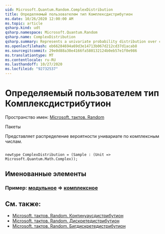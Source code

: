 ```yaml
---
uid: Microsoft.Quantum.Random.ComplexDistribution
title: Определяемый пользователем тип Комплексдистрибутион
ms.date: 10/26/2020 12:00:00 AM
ms.topic: article
qsharp.kind: udt
qsharp.namespace: Microsoft.Quantum.Random
qsharp.name: ComplexDistribution
qsharp.summary: Represents a univariate probability distribution over complex numbers.
ms.openlocfilehash: eb66284694a69d3e14713b067d212cd37d1acab8
ms.sourcegitcommit: 29e0d88a30e4166fa580132124b0eb57e1f0e986
ms.translationtype: MT
ms.contentlocale: ru-RU
ms.lasthandoff: 10/27/2020
ms.locfileid: "92732537"
---
```

# <a name="complexdistribution-user-defined-type"></a>Определяемый пользователем тип Комплексдистрибутион

Пространство имен: [Microsoft. тактов. Random](xref:Microsoft.Quantum.Random)

Пакеты [](https://nuget.org/packages/)


Представляет распределение вероятности унивариате по комплексным числам.

```qsharp

newtype ComplexDistribution = (Sample : (Unit => Microsoft.Quantum.Math.Complex));
```



## <a name="named-items"></a>Именованные элементы

### <a name="sample--unit--complex"></a>Пример: [модульное](xref:microsoft.quantum.lang-ref.unit) => [комплексное](xref:Microsoft.Quantum.Math.Complex) 



## <a name="see-also"></a>См. также:

- [Microsoft. тактов. Random. Континуаусдистрибутион](xref:Microsoft.Quantum.Random.ContinuousDistribution)
- [Microsoft. тактов. Random. Дискретедистрибутион](xref:Microsoft.Quantum.Random.DiscreteDistribution)
- [Microsoft. тактов. Random. Бигдискретедистрибутион](xref:Microsoft.Quantum.Random.BigDiscreteDistribution)